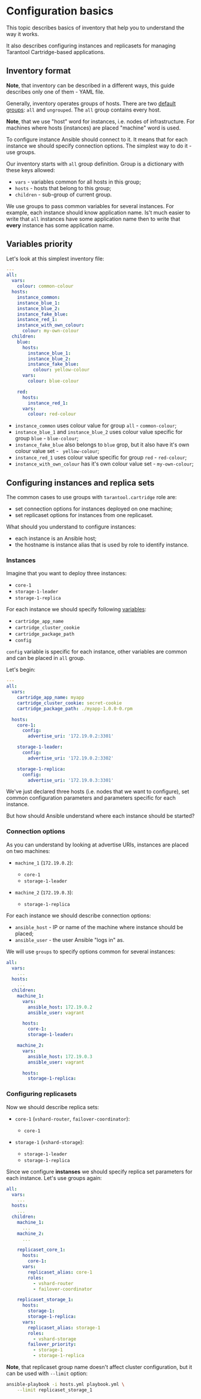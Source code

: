 # Configuration basics

This topic describes basics of inventory that help you to understand the
way it works.

It also describes configuring instances and replicasets for managing Tarantool
Cartridge-based applications.

## Inventory format

**Note**, that inventory can be described in a different ways, this guide
describes only one of them - YAML file.

Generally, inventory operates groups of hosts.
There are two [default groups](https://docs.ansible.com/ansible/latest/user_guide/intro_inventory.html#default-groups):
`all` and `ungrouped`.
The `all` group contains every host.

**Note**, that we use "host" word for instances, i.e. nodes of infrastructure.
For machines where hosts (instances) are placed "machine" word is used.

To configure instance Ansible should connect to it.
It means that for each instance we should specify connection options.
The simplest way to do it - use groups.

Our inventory starts with `all` group definition.
Group is a dictionary with these keys allowed:

* `vars` - variables common for all hosts in this group;
* `hosts` - hosts that belong to this group;
* `children` - sub-group of current group.

We use groups to pass common variables for several instances.
For example, each instance should know application name.
Is't much easier to write that `all` instances have some application name
then to write that **every** instance has some application name.

## Variables priority

Let's look at this simplest inventory file:

```yaml
---
all:
  vars:
    colour: common-colour
  hosts:
    instance_common:
    instance_blue_1:
    instance_blue_2:
    instance_fake_blue:
    instance_red_1:
    instance_with_own_colour:
      colour: my-own-colour
  children:
    blue:
      hosts:
        instance_blue_1:
        instance_blue_2:
        instance_fake_blue:
          colour: yellow-colour
      vars:
        colour: blue-colour

    red:
      hosts:
        instance_red_1:
      vars:
        colour: red-colour
```

* `instance_common` uses colour value for group `all` - `common-colour`;
* `instance_blue_1` and `instance_blue_2` uses colour value specific for
  group `blue` - `blue-colour`;
* `instance_fake_blue` also belongs to `blue` grop, but it also have it's own
  colour value set - ` yellow-colour`;
* `instance_red_1` uses colour value specific for
  group `red` - `red-colour`;
* `instance_with_own_colour` has it's own colour value set - `my-own-colour`;

## Configuring instances and replica sets

The common cases to use groups with `tarantool.cartridge` role are:

* set connection options for instances deployed on one machine;
* set replicaset options for instances from one replicaset.

What should you understand to configure instances:

* each instance is an Ansible host;
* the hostname is instance alias that is used by role to identify instance.

### Instances

Imagine that you want to deploy three instances:

* `core-1`
* `storage-1-leader`
* `storage-1-replica`

For each instance we should specify following [variables](/doc/variables.md):
* `cartridge_app_name`
* `cartridge_cluster_cookie`
* `cartridge_package_path`
* `config`

`config` variable is specific for each instance, other variables are common
and can be placed in `all` group.

Let's begin:

```yaml
---
all:
  vars:
    cartridge_app_name: myapp
    cartridge_cluster_cookie: secret-cookie
    cartridge_package_path: ./myapp-1.0.0-0.rpm

  hosts:
    core-1:
      config:
        advertise_uri: '172.19.0.2:3301'

    storage-1-leader:
      config:
        advertise_uri: '172.19.0.2:3302'

    storage-1-replica:
      config:
        advertise_uri: '172.19.0.3:3301'
```

We've just declared three hosts (i.e. nodes that we want to configure),
set common configuration parameters and parameters specific for each instance.

But how should Ansible understand where each instance should be started?

### Connection options

As you can understand by looking at advertise URIs, instances are placed on two machines:

* `machine_1` (`172.19.0.2`):
  * `core-1`
  * `storage-1-leader`

* `machine_2` (`172.19.0.3`):
  * `storage-1-replica`

For each instance we should describe connection options:

* `ansible_host` - IP or name of the machine where instance should be placed;
* `ansible_user` - the user Ansible "logs in" as.

We will use `groups` to specify options common for several instances:

```yaml
all:
  vars:
    ...
  hosts:
    ...
  children:
    machine_1:
      vars:
        ansible_host: 172.19.0.2
        ansible_user: vagrant

      hosts:
        core-1:
        storage-1-leader:

    machine_2:
      vars:
        ansible_host: 172.19.0.3
        ansible_user: vagrant

      hosts:
        storage-1-replica:
```

### Configuring replicasets

Now we should describe replica sets:

* `core-1` (`vshard-router`, `failover-coordinator`):
  * `core-1`

* `storage-1` (`vshard-storage`):
  * `storage-1-leader`
  * `storage-1-replica`

Since we configure **instanses** we should specify replica set parameters for
each instance.
Let's use groups again:

```yaml
all:
  vars:
    ...
  hosts:
    ...
  children:
    machine_1:
      ...
    machine_2:
      ...

    replicaset_core_1:
      hosts:
        core-1:
      vars:
        replicaset_alias: core-1
        roles:
          - vshard-router
          - failover-coordinator

    replicaset_storage_1:
      hosts:
        storage-1:
        storage-1-replica:
      vars:
        replicaset_alias: storage-1
        roles:
          - vshard-storage
        failover_priority:
          - storage-1
          - storage-1-replica
```

**Note**, that replicaset group name doesn't affect cluster configuration, but
it can be used with `--limit` option:

```bash
ansible-playbook -i hosts.yml playbook.yml \
    --limit replicaset_storage_1
```
